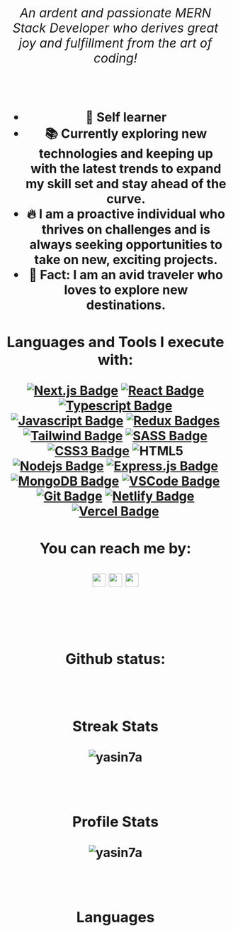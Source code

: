 <!-- thems: #gh-dark-mode-only, #gh-light-mode-only  -->

<h1 align="center" ><Hi , I'm Yasin Arafath </h1>
<h6 align="center" >An ardent and passionate MERN Stack Developer who derives great joy and fulfillment from the art of coding!<br/><br/></h6>

- 💪 Self learner
- 📚 Currently exploring new technologies and keeping up with the latest trends to expand my skill set and stay ahead of the curve.
- 🔥 I am a proactive individual who thrives on challenges and is always seeking opportunities to take on new, exciting projects.
- 🌝 Fact: I am an avid traveler who loves to explore new destinations.

### <b> Languages and Tools I execute with:</b>
[![Next.js Badge](https://img.shields.io/badge/next.js-000000?style=for-the-badge&logo=nextdotjs&logoColor=white)](#)
[![React Badge](https://img.shields.io/badge/-React-61DBFB?style=for-the-badge&labelColor=black&logo=react&logoColor=61DBFB)](#)
[![Typescript Badge](https://img.shields.io/badge/-Typescript-007acc?style=for-the-badge&labelColor=black&logo=typescript&logoColor=007acc)](#)
[![Javascript Badge](https://img.shields.io/badge/-Javascript-F0DB4F?style=for-the-badge&labelColor=black&logo=javascript&logoColor=F0DB4F)](#) 
[![Redux Badges](https://img.shields.io/badge/redux-FFFFFF?style=for-the-badge&logo=redux&logoColor=7248B6)](#)
[![Tailwind Badge](https://img.shields.io/badge/Tailwind%20CSS-092749?style=for-the-badge&logo=tailwindcss&logoColor=06B6D4&labelColor=000000)](#) 
[![SASS Badge](https://img.shields.io/badge/Sass-CC6699?style=for-the-badge&logo=sass&logoColor=white)](#)
[![CSS3 Badge](https://img.shields.io/badge/css3-EFEFEF?style=for-the-badge&logo=css3&logoColor=254BDD)](#)
![HTML5](https://img.shields.io/badge/HTML5%20-%23E34F26.svg?style=for-the-badge&logo=html5&logoColor=white)
[![Nodejs Badge](https://img.shields.io/badge/-Nodejs-3C873A?style=for-the-badge&labelColor=black&logo=node.js&logoColor=3C873A)](#) 
[![Express.js Badge](https://img.shields.io/badge/Express.js-000000?style=for-the-badge&logo=express&logoColor=white)](#) 
[![MongoDB Badge](https://img.shields.io/badge/MongoDB-4EA94B?style=for-the-badge&logo=mongodb&logoColor=white)](#) 
[![VSCode Badge](https://img.shields.io/badge/Visual_Studio-5C2D91?style=for-the-badge&logo=visual%20studio&logoColor=white)](#) 
[![Git Badge](https://img.shields.io/badge/Git-F05032?style=for-the-badge&logo=git&logoColor=white)](#)
[![Netlify Badge](https://img.shields.io/badge/Netlify-%2300C7B7.svg?&style=for-the-badge&logo=netlify&logoColor=white)](#)
[![Vercel Badge](https://img.shields.io/badge/Vercel-%23000000.svg?&style=for-the-badge&logo=vercel&logoColor=white)](#)




### <b> You can reach me by:</b>
<p>
      <a href="https://www.linkedin.com/in/yasin-arafath-80ab22207/" target="blank"><img align="center"
         src="https://img.shields.io/badge/linkedin-%231DA1F2.svg?style=for-the-badge&logo=linkedin&logoColor=white"
         alt="yasin" height="30"/></a>
      <a href="mailto:arafath7yasin@gmail.com" target="blank"><img align="center"
         src="https://img.shields.io/badge/gmail-EA4335.svg?style=for-the-badge&logo=gmail&logoColor=white"
         alt="yasin" height="30"/></a>
      <a href="https://wa.me/+8801747732587" target="blank"><img align="center"
         src="https://img.shields.io/badge/whatsapp-4B7F1.svg?style=for-the-badge&logo=whatsapp&logoColor=white"
         alt="yasin" height="30"/></a>  
    </p>
    
    
   <br> 
   <br> 
    
### <b> Github status:</b>
   <br> 

### <b>Streak Stats</b>

<p align="center"><img src="https://github-readme-streak-stats.herokuapp.com/?user=yasin7a&theme=tokyonight_duo" alt="yasin7a" /></p>
   <br> 
   
### <b>Profile Stats</b>
 
 
<p align="center"><img src="https://github-readme-stats.vercel.app/api?username=yasin7a&show_icons=true&count_private=true&locale=en&theme=gruvbox&layout=compact&hide_border=true" alt="yasin7a" /></p>

<br> 

### <b>Languages</b>

<p align="center">
<img src="https://github-readme-stats.vercel.app/api/top-langs/?username=yasin7a&langs_count=6&theme=gruvbox&layout=compact&hide_border=true" alt=""/>
      </p>
     <br> 
     <br> 
     








